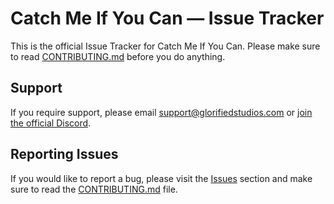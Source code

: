 # Catch Me If You Can — Issue Tracker
This is the official Issue Tracker for Catch Me If You Can. Please make sure to read [CONTRIBUTING.md](CONTRIBUTING.md) before you do anything.

Support
---
If you require support, please email support@glorifiedstudios.com or [join the official Discord](https://discord.gg/glorifiedstudios).

Reporting Issues
---
If you would like to report a bug, please visit the [Issues](https://github.com/GlorifiedStudios/Catch-Me-If-You-Can-Issues/issues) section and make sure to read the [CONTRIBUTING.md](CONTRIBUTING.md) file.
